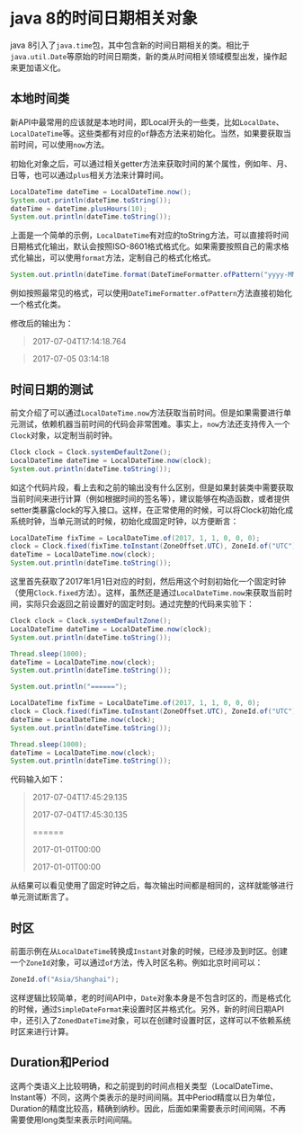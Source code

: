 # java 8的时间日期相关对象

java 8引入了```java.time```包，其中包含新的时间日期相关的类。相比于```java.util.Date```等原始的时间日期类，新的类从时间相关领域模型出发，操作起来更加语义化。

## 本地时间类
新API中最常用的应该就是本地时间，即Local开头的一些类，比如```LocalDate```、```LocalDateTime```等。这些类都有对应的```of```静态方法来初始化。当然，如果要获取当前时间，可以使用```now```方法。

初始化对象之后，可以通过相关getter方法来获取时间的某个属性，例如年、月、日等，也可以通过```plus```相关方法来计算时间。

```java
LocalDateTime dateTime = LocalDateTime.now();
System.out.println(dateTime.toString());
dateTime = dateTime.plusHours(10);
System.out.println(dateTime.toString());
```

上面是一个简单的示例，```LocalDateTime```有对应的toString方法，可以直接将时间日期格式化输出，默认会按照ISO-8601格式格式化。如果需要按照自己的需求格式化输出，可以使用```format```方法，定制自己的格式化格式。

```java
System.out.println(dateTime.format(DateTimeFormatter.ofPattern("yyyy-MM-dd hh:mm:ss")));
```
例如按照最常见的格式，可以使用```DateTimeFormatter.ofPattern```方法直接初始化一个格式化类。

修改后的输出为：

> 2017-07-04T17:14:18.764

> 2017-07-05 03:14:18

## 时间日期的测试
前文介绍了可以通过```LocalDateTime.now```方法获取当前时间。但是如果需要进行单元测试，依赖机器当前时间的代码会非常困难。事实上，```now```方法还支持传入一个```Clock```对象，以定制当前时钟。

```java
Clock clock = Clock.systemDefaultZone();
LocalDateTime dateTime = LocalDateTime.now(clock);
System.out.println(dateTime.toString());
```

如这个代码片段，看上去和之前的输出没有什么区别，但是如果封装类中需要获取当前时间来进行计算（例如根据时间的签名等），建议能够在构造函数，或者提供setter类暴露clock的写入接口。这样，在正常使用的时候，可以将Clock初始化成系统时钟，当单元测试的时候，初始化成固定时钟，以方便断言：

```java
LocalDateTime fixTime = LocalDateTime.of(2017, 1, 1, 0, 0, 0);
clock = Clock.fixed(fixTime.toInstant(ZoneOffset.UTC), ZoneId.of("UTC"));
dateTime = LocalDateTime.now(clock);
System.out.println(dateTime.toString());
```

这里首先获取了2017年1月1日对应的时刻，然后用这个时刻初始化一个固定时钟（使用```Clock.fixed```方法）。这样，虽然还是通过```LocalDateTime.now```来获取当前时间，实际只会返回之前设置好的固定时刻。通过完整的代码来实验下：

```java
Clock clock = Clock.systemDefaultZone();
LocalDateTime dateTime = LocalDateTime.now(clock);
System.out.println(dateTime.toString());

Thread.sleep(1000);
dateTime = LocalDateTime.now(clock);
System.out.println(dateTime.toString());

System.out.println("======");

LocalDateTime fixTime = LocalDateTime.of(2017, 1, 1, 0, 0, 0);
clock = Clock.fixed(fixTime.toInstant(ZoneOffset.UTC), ZoneId.of("UTC"));
dateTime = LocalDateTime.now(clock);
System.out.println(dateTime.toString());

Thread.sleep(1000);
dateTime = LocalDateTime.now(clock);
System.out.println(dateTime.toString());
```

代码输入如下：
> 2017-07-04T17:45:29.135
>
> 2017-07-04T17:45:30.135
>
> ======
>
> 2017-01-01T00:00
>
> 2017-01-01T00:00

从结果可以看见使用了固定时钟之后，每次输出时间都是相同的，这样就能够进行单元测试断言了。

## 时区
前面示例在从```LocalDateTime```转换成```Instant```对象的时候，已经涉及到时区。创建一个```ZoneId```对象，可以通过```of```方法，传入时区名称。例如北京时间可以：

```java
ZoneId.of("Asia/Shanghai");
```

这样逻辑比较简单，老的时间API中，```Date```对象本身是不包含时区的，而是格式化的时候，通过```SimpleDateFormat```来设置时区并格式化。另外，新的时间日期API中，还引入了```ZonedDateTime```对象，可以在创建时设置时区，这样可以不依赖系统时区来进行计算。

## Duration和Period

这两个类语义上比较明确，和之前提到的时间点相关类型（LocalDateTime、Instant等）不同，这两个类表示的是时间间隔。其中Period精度以日为单位，Duration的精度比较高，精确到纳秒。因此，后面如果需要表示时间间隔，不再需要使用long类型来表示时间间隔。
